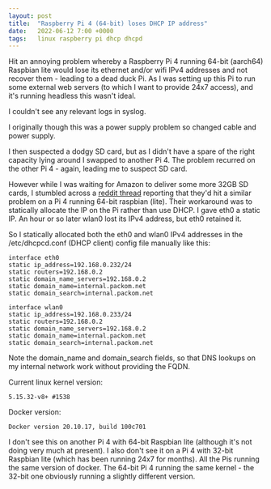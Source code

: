 ```yaml
---
layout: post
title:  "Raspberry Pi 4 (64-bit) loses DHCP IP address"
date:   2022-06-12 7:00 +0000
tags:   linux raspberry pi dhcp dhcpd
---
```


Hit an annoying problem whereby a Raspberry Pi 4 running 64-bit (aarch64) Raspbian lite would lose its ethernet and/or wifi IPv4 addresses and not recover them - leading to a dead duck Pi.  As I was setting up this Pi to run some external web servers (to which I want to provide 24x7 access), and it's running headless this wasn't ideal.

I couldn't see any relevant logs in syslog.

I originally though this was a power supply problem so changed cable and power supply.

I then suspected a dodgy SD card, but as I didn't have a spare of the right capacity lying around I swapped to another Pi 4.  The problem recurred on the other Pi 4 - again, leading me to suspect SD card.

However while I was waiting for Amazon to deliver some more 32GB SD cards, I stumbled across a [reddit thread](https://www.reddit.com/r/selfhosted/comments/pkeqh7/raspberry_pi_4_randomly_dropping_wired_network/) reporting that they'd hit a similar problem on a Pi 4 running 64-bit raspbian (lite).  Their workaround was to statically allocate the IP on the Pi rather than use DHCP.  I gave eth0 a static IP.  An hour or so later wlan0 lost its IPv4 address, but eth0 retained it.  

So I statically allocated both the eth0 and wlan0 IPv4 addresses in the /etc/dhcpcd.conf (DHCP client) config file manually like this:

```
interface eth0
static ip_address=192.168.0.232/24
static routers=192.168.0.2
static domain_name_servers=192.168.0.2
static domain_name=internal.packom.net
static domain_search=internal.packom.net

interface wlan0
static ip_address=192.168.0.233/24
static routers=192.168.0.2
static domain_name_servers=192.168.0.2
static domain_name=internal.packom.net
static domain_search=internal.packom.net
```

Note the domain_name and domain_search fields, so that DNS lookups on my internal network work without providing the FQDN.

Current linux kernel version:

```
5.15.32-v8+ #1538
```

Docker version:

```
Docker version 20.10.17, build 100c701
```

I don't see this on another Pi 4 with 64-bit Raspbian lite (although it's not doing very much at present).  I also don't see it on a Pi 4 with 32-bit Raspbian lite (which has been running 24x7 for months).  All the Pis running the same version of docker.  The 64-bit Pi 4 running the same kernel - the 32-bit one obviously running a slightly different version.